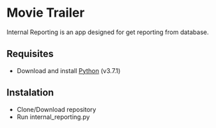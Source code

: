 # Movie Trailer

Internal Reporting is an app designed for get reporting from database.

## Requisites

* Download and install [Python](https://www.python.org/downloads/) (v3.7.1)

## Instalation

* Clone/Download repository
* Run internal_reporting.py

